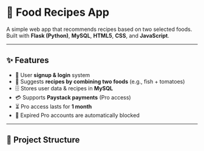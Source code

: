 # 🍲 Food Recipes App

A simple web app that recommends recipes based on two selected foods.  
Built with **Flask (Python)**, **MySQL**, **HTML5**, **CSS**, and **JavaScript**.

---

## ✨ Features
- 👤 User **signup & login** system  
- 🍴 Suggests **recipes by combining two foods** (e.g., fish + tomatoes)  
- 🗄️ Stores user data & recipes in **MySQL**  
- 💳 Supports **Paystack payments** (Pro access)  
- ⏳ Pro access lasts for **1 month**  
- 🚫 Expired Pro accounts are automatically blocked  

---

## 📂 Project Structure
